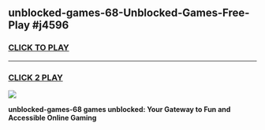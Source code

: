 
## unblocked-games-68-Unblocked-Games-Free-Play #j4596
<h3>
<a href="https://us.freeplayer.one?title=unblocked-games-68&ref=9M">CLICK TO PLAY</a></h3>
<hr>

<h3>
<a href="https://us.freeplayer.one?title=unblocked-games-68&ref=9M">CLICK 2 PLAY</a>
  
</h3>

<a href="https://us.freeplayer.one?title=unblocked-games-68&ref=9M"><img src="https://clearcache.store/games.png"></a>


**unblocked-games-68 games unblocked: Your Gateway to Fun and Accessible Online Gaming**
